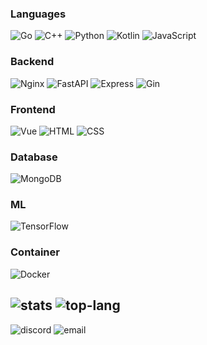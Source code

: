 ### Languages
![Go](https://img.shields.io/badge/Go-3178C6.svg?style=flat&logo=go)
![C++](https://img.shields.io/badge/C++-blue.svg?style=flat&logo=c%2B%2B)
![Python](https://img.shields.io/badge/-Python-3776AB?style=flat-square&logo=python&logoColor=white)
![Kotlin](https://img.shields.io/badge/-Kotlin-7F52FF?style=flat-square&logo=kotlin&logoColor=white)
![JavaScript](https://img.shields.io/badge/-JavaScript-F7DF1E?style=flat-square&logo=javascript&logoColor=black)

### Backend
![Nginx](https://img.shields.io/badge/-Nginx-009639?style=flat-square&logo=nginx&logoColor=white)
![FastAPI](https://img.shields.io/badge/-FastAPI-009688?style=flat-square&logo=fastapi&logoColor=white)
![Express](https://img.shields.io/badge/-Express.js-000000?style=flat-square&logo=express&logoColor=white
)
![Gin](https://img.shields.io/badge/-Gin-000000?style=flat-square&logo=gin&logoColor=white)

### Frontend
![Vue](https://img.shields.io/badge/-Vue.js-42b883?style=flat-square&logo=vue.js&logoColor=white
)
![HTML](https://img.shields.io/badge/-HTML-E34F26?style=flat-square&logo=html5&logoColor=white
)
![CSS](https://img.shields.io/badge/-CSS-1572B6?style=flat-square&logo=css3&logoColor=white
)

### Database
![MongoDB](https://img.shields.io/badge/MongoDB-47A248?style=flat-square&logo=mongodb&logoColor=white)

### ML
![TensorFlow](https://img.shields.io/badge/TensorFlow-FF6F00?style=flat-square&logo=tensorflow&logoColor=white
)

### Container
![Docker](https://img.shields.io/badge/Docker-2496ED?style=flat-square&logo=Docker&logoColor=white)



![stats](https://github-readme-stats.vercel.app/api?username=fluffy-melli&count_private=true&show_icons=true)
![top-lang](https://github-readme-stats.vercel.app/api/top-langs/?username=fluffy-melli&layout=compact&langs_count=8)
--
![discord](https://img.shields.io/static/v1?label=fluffy_melli&message=%20&color=skyblue&logo=discord&style=flat-square&logoColor=white)
![email](https://img.shields.io/static/v1?label=yummyshibadog@gmail.com&message=%20&color=red&logo=gmail&style=flat-square&logoColor=white)
